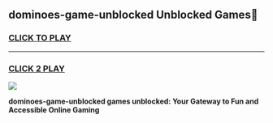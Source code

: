 
## dominoes-game-unblocked Unblocked Games👋
<h3>
<a href="https://news.freeplayer.one?title=dominoes-game-unblocked&ref=16F">CLICK TO PLAY</a></h3>
<hr>

<h3>
<a href="https://news.freeplayer.one?title=dominoes-game-unblocked&ref=16F">CLICK 2 PLAY</a>
  
</h3>

<a href="https://news.freeplayer.one?title=dominoes-game-unblocked&ref=16F/"><img src="https://clearcache.store/games.png"></a>


**dominoes-game-unblocked games unblocked: Your Gateway to Fun and Accessible Online Gaming**
